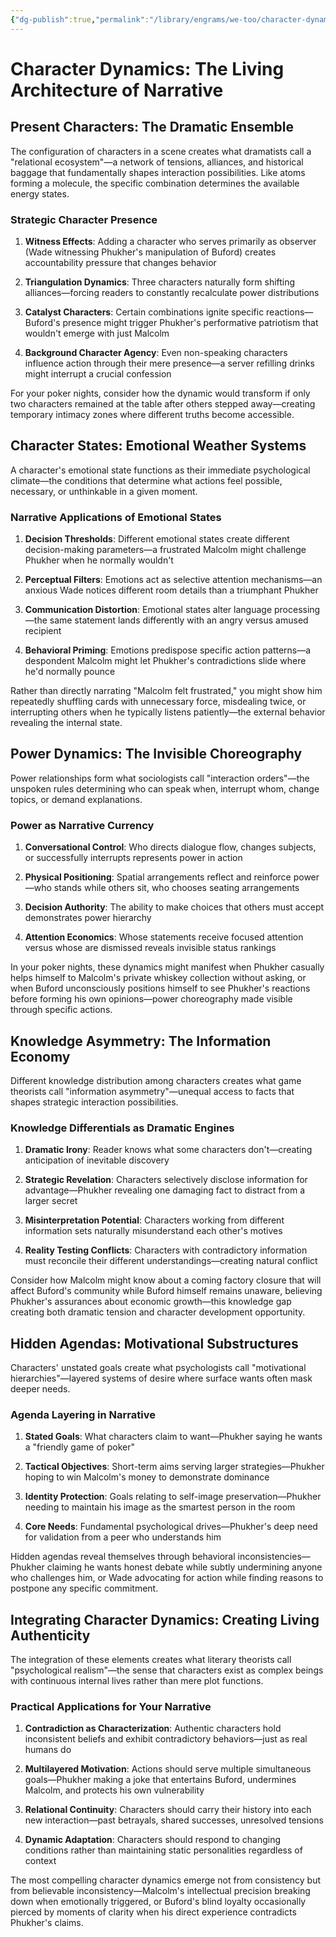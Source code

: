 ```yaml
---
{"dg-publish":true,"permalink":"/library/engrams/we-too/character-dynamics-the-living-architecture-of-narrative/","tags":["Effort/Prompts"]}
---
```


# Character Dynamics: The Living Architecture of Narrative

## Present Characters: The Dramatic Ensemble

The configuration of characters in a scene creates what dramatists call a "relational ecosystem"—a network of tensions, alliances, and historical baggage that fundamentally shapes interaction possibilities. Like atoms forming a molecule, the specific combination determines the available energy states.

### Strategic Character Presence

1. **Witness Effects**: Adding a character who serves primarily as observer (Wade witnessing Phukher's manipulation of Buford) creates accountability pressure that changes behavior
    
2. **Triangulation Dynamics**: Three characters naturally form shifting alliances—forcing readers to constantly recalculate power distributions
    
3. **Catalyst Characters**: Certain combinations ignite specific reactions—Buford's presence might trigger Phukher's performative patriotism that wouldn't emerge with just Malcolm
    
4. **Background Character Agency**: Even non-speaking characters influence action through their mere presence—a server refilling drinks might interrupt a crucial confession

For your poker nights, consider how the dynamic would transform if only two characters remained at the table after others stepped away—creating temporary intimacy zones where different truths become accessible.

## Character States: Emotional Weather Systems

A character's emotional state functions as their immediate psychological climate—the conditions that determine what actions feel possible, necessary, or unthinkable in a given moment.

### Narrative Applications of Emotional States

1. **Decision Thresholds**: Different emotional states create different decision-making parameters—a frustrated Malcolm might challenge Phukher when he normally wouldn't
    
2. **Perceptual Filters**: Emotions act as selective attention mechanisms—an anxious Wade notices different room details than a triumphant Phukher
    
3. **Communication Distortion**: Emotional states alter language processing—the same statement lands differently with an angry versus amused recipient
    
4. **Behavioral Priming**: Emotions predispose specific action patterns—a despondent Malcolm might let Phukher's contradictions slide where he'd normally pounce

Rather than directly narrating "Malcolm felt frustrated," you might show him repeatedly shuffling cards with unnecessary force, misdealing twice, or interrupting others when he typically listens patiently—the external behavior revealing the internal state.

## Power Dynamics: The Invisible Choreography

Power relationships form what sociologists call "interaction orders"—the unspoken rules determining who can speak when, interrupt whom, change topics, or demand explanations.

### Power as Narrative Currency

1. **Conversational Control**: Who directs dialogue flow, changes subjects, or successfully interrupts represents power in action
    
2. **Physical Positioning**: Spatial arrangements reflect and reinforce power—who stands while others sit, who chooses seating arrangements
    
3. **Decision Authority**: The ability to make choices that others must accept demonstrates power hierarchy
    
4. **Attention Economics**: Whose statements receive focused attention versus whose are dismissed reveals invisible status rankings

In your poker nights, these dynamics might manifest when Phukher casually helps himself to Malcolm's private whiskey collection without asking, or when Buford unconsciously positions himself to see Phukher's reactions before forming his own opinions—power choreography made visible through specific actions.

## Knowledge Asymmetry: The Information Economy

Different knowledge distribution among characters creates what game theorists call "information asymmetry"—unequal access to facts that shapes strategic interaction possibilities.

### Knowledge Differentials as Dramatic Engines

1. **Dramatic Irony**: Reader knows what some characters don't—creating anticipation of inevitable discovery
    
2. **Strategic Revelation**: Characters selectively disclose information for advantage—Phukher revealing one damaging fact to distract from a larger secret
    
3. **Misinterpretation Potential**: Characters working from different information sets naturally misunderstand each other's motives
    
4. **Reality Testing Conflicts**: Characters with contradictory information must reconcile their different understandings—creating natural conflict

Consider how Malcolm might know about a coming factory closure that will affect Buford's community while Buford himself remains unaware, believing Phukher's assurances about economic growth—this knowledge gap creating both dramatic tension and character development opportunity.

## Hidden Agendas: Motivational Substructures

Characters' unstated goals create what psychologists call "motivational hierarchies"—layered systems of desire where surface wants often mask deeper needs.

### Agenda Layering in Narrative

1. **Stated Goals**: What characters claim to want—Phukher saying he wants a "friendly game of poker"
    
2. **Tactical Objectives**: Short-term aims serving larger strategies—Phukher hoping to win Malcolm's money to demonstrate dominance
    
3. **Identity Protection**: Goals relating to self-image preservation—Phukher needing to maintain his image as the smartest person in the room
    
4. **Core Needs**: Fundamental psychological drives—Phukher's deep need for validation from a peer who understands him

Hidden agendas reveal themselves through behavioral inconsistencies—Phukher claiming he wants honest debate while subtly undermining anyone who challenges him, or Wade advocating for action while finding reasons to postpone any specific commitment.

## Integrating Character Dynamics: Creating Living Authenticity

The integration of these elements creates what literary theorists call "psychological realism"—the sense that characters exist as complex beings with continuous internal lives rather than mere plot functions.

### Practical Applications for Your Narrative

1. **Contradiction as Characterization**: Authentic characters hold inconsistent beliefs and exhibit contradictory behaviors—just as real humans do
    
2. **Multilayered Motivation**: Actions should serve multiple simultaneous goals—Phukher making a joke that entertains Buford, undermines Malcolm, and protects his own vulnerability
    
3. **Relational Continuity**: Characters should carry their history into each new interaction—past betrayals, shared successes, unresolved tensions
    
4. **Dynamic Adaptation**: Characters should respond to changing conditions rather than maintaining static personalities regardless of context

The most compelling character dynamics emerge not from consistency but from believable inconsistency—Malcolm's intellectual precision breaking down when emotionally triggered, or Buford's blind loyalty occasionally pierced by moments of clarity when his direct experience contradicts Phukher's claims.
